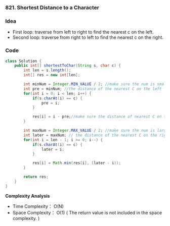 ### 821. Shortest Distance to a Character

### Idea
- First loop: traverse from left to right to find the nearest c on the left.
- Second loop:  traverse from right to left to find the nearest c on the right.
### Code


```java
class Solution {
    public int[] shortestToChar(String s, char c) {
        int len = s.length();
        int[] res = new int[len]; 

        int minNum = Integer.MIN_VALUE / 2; //make sure the num is smaller enough
        int pre = minNum; //the distance of the nearest C on the left
        for(int i = 0; i < len; i++) {
            if(s.charAt(i) == c) {
                pre = i;
            }

            res[i] = i - pre;//make sure the distance of nearest C on the left
        }

        int maxNum = Integer.MAX_VALUE / 2; //make sure the num is larger enough
        int later = maxNum; // the distance of the nearest C on the right
        for(int i = len - 1; i >= 0; i--) {
            if(s.charAt(i) == c) {
                later = i;
            }

            res[i] = Math.min(res[i], (later - i));
        }

        return res;
    }
}


```

**Complexity Analysis**
- Time Complexity： O(N) 
- Space Complexity： O(1) (  The return value is not included in the space complexity.  )


